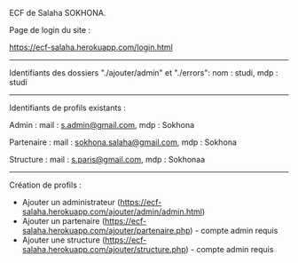 ECF de Salaha SOKHONA.

Page de login du site :

https://ecf-salaha.herokuapp.com/login.html

---

Identifiants des dossiers "./ajouter/admin" et "./errors":
nom : studi, mdp : studi

---

Identifiants de profils existants :

Admin : 
mail : s.admin@gmail.com, mdp : Sokhona

Partenaire : 
mail : sokhona.salaha@gmail.com, mdp : Sokhona

Structure : 
mail : s.paris@gmail.com, mdp : Sokhonaa

---

Création de profils :

- Ajouter un administrateur (https://ecf-salaha.herokuapp.com/ajouter/admin/admin.html)
- Ajouter un partenaire (https://ecf-salaha.herokuapp.com/ajouter/partenaire.php) - compte admin requis
- Ajouter une structure (https://ecf-salaha.herokuapp.com/ajouter/structure.php) - compte admin requis
